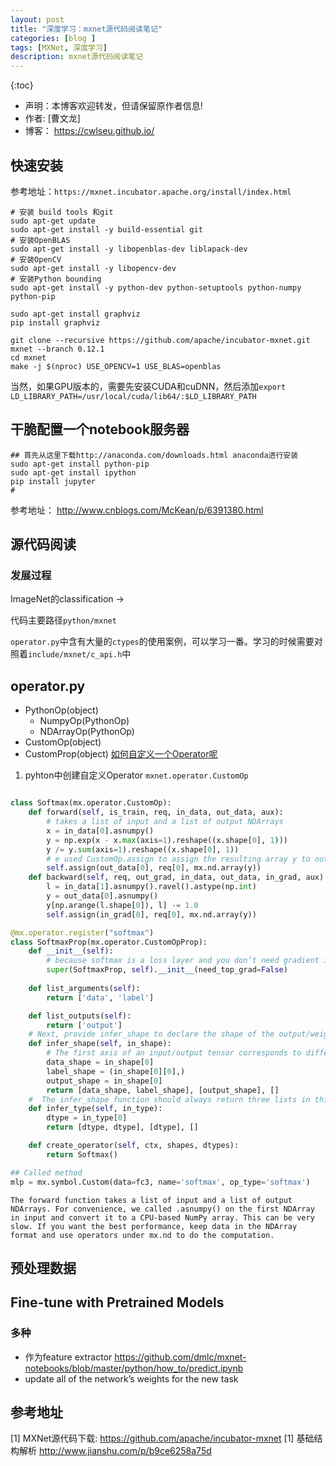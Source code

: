 ```yaml
---
layout: post
title: "深度学习：mxnet源代码阅读笔记"
categories: [blog ]
tags: [MXNet, 深度学习]
description: mxnet源代码阅读笔记
---
```


{:toc}
- 声明：本博客欢迎转发，但请保留原作者信息!
- 作者: [曹文龙]
- 博客： <https://cwlseu.github.io/> 

## 快速安装

参考地址：`https://mxnet.incubator.apache.org/install/index.html`

```shell
# 安装 build tools 和git
sudo apt-get update
sudo apt-get install -y build-essential git
# 安装OpenBLAS
sudo apt-get install -y libopenblas-dev liblapack-dev
# 安装OpenCV
sudo apt-get install -y libopencv-dev
# 安装Python bounding
sudo apt-get install -y python-dev python-setuptools python-numpy python-pip

sudo apt-get install graphviz
pip install graphviz

git clone --recursive https://github.com/apache/incubator-mxnet.git mxnet --branch 0.12.1
cd mxnet
make -j $(nproc) USE_OPENCV=1 USE_BLAS=openblas
```


当然，如果GPU版本的，需要先安装CUDA和cuDNN，然后添加`export LD_LIBRARY_PATH=/usr/local/cuda/lib64/:$LD_LIBRARY_PATH`

## 干脆配置一个notebook服务器

```shell
## 首先从这里下载http://anaconda.com/downloads.html anaconda进行安装
sudo apt-get install python-pip
sudo apt-get install ipython
pip install jupyter
# 
```
参考地址： http://www.cnblogs.com/McKean/p/6391380.html

## 源代码阅读

### 发展过程

ImageNet的classification ->

代码主要路径`python/mxnet`

`operator.py`中含有大量的`ctypes`的使用案例，可以学习一番。学习的时候需要对照着`include/mxnet/c_api.h`中

## operator.py
* PythonOp(object)
	* NumpyOp(PythonOp)
	* NDArrayOp(PythonOp)
* CustomOp(object)
* CustomProp(object)
[如何自定义一个Operator呢](https://mxnet.incubator.apache.org/how_to/new_op.html)
1. pyhton中创建自定义Operator `mxnet.operator.CustomOp`

```python

class Softmax(mx.operator.CustomOp):
    def forward(self, is_train, req, in_data, out_data, aux):
		# takes a list of input and a list of output NDArrays
        x = in_data[0].asnumpy()
        y = np.exp(x - x.max(axis=1).reshape((x.shape[0], 1)))
        y /= y.sum(axis=1).reshape((x.shape[0], 1))
		# e used CustomOp.assign to assign the resulting array y to out_data[0]
        self.assign(out_data[0], req[0], mx.nd.array(y))
	def backward(self, req, out_grad, in_data, out_data, in_grad, aux):
		l = in_data[1].asnumpy().ravel().astype(np.int)
		y = out_data[0].asnumpy()
		y[np.arange(l.shape[0]), l] -= 1.0
		self.assign(in_grad[0], req[0], mx.nd.array(y))

@mx.operator.register("softmax")
class SoftmaxProp(mx.operator.CustomOpProp):
	def __init__(self):
		# because softmax is a loss layer and you don’t need gradient input from preceding layers
		super(SoftmaxProp, self).__init__(need_top_grad=False)
	
	def list_arguments(self):
		return ['data', 'label']

	def list_outputs(self):
		return ['output']
	# Next, provide infer_shape to declare the shape of the output/weight and check the consistency of the input shapes:
	def infer_shape(self, in_shape):
		# The first axis of an input/output tensor corresponds to different examples within the batch. The label is a set of integers, one for each data entry, and the output has the same shape as the input
		data_shape = in_shape[0]
		label_shape = (in_shape[0][0],)
		output_shape = in_shape[0]
		return [data_shape, label_shape], [output_shape], []
	#  The infer_shape function should always return three lists in this order: inputs, outputs, and auxiliary states (which we don’t have here), even if one of them is empty.
	def infer_type(self, in_type):
   	 	dtype = in_type[0]
    	return [dtype, dtype], [dtype], []

	def create_operator(self, ctx, shapes, dtypes):
		return Softmax()

## Called method
mlp = mx.symbol.Custom(data=fc3, name='softmax', op_type='softmax')
```
	The forward function takes a list of input and a list of output NDArrays. For convenience, we called .asnumpy() on the first NDArray in input and convert it to a CPU-based NumPy array. This can be very slow. If you want the best performance, keep data in the NDArray format and use operators under mx.nd to do the computation.

## 预处理数据


## Fine-tune with Pretrained Models


### 多种

* 作为feature extractor https://github.com/dmlc/mxnet-notebooks/blob/master/python/how_to/predict.ipynb
* update all of the network’s weights for the new task

## 参考地址

[1] MXNet源代码下载: https://github.com/apache/incubator-mxnet
[1] 基础结构解析 http://www.jianshu.com/p/b9ce6258a75d